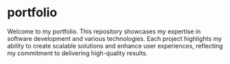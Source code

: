 # portfolio
Welcome to my portfolio. This repository showcases my expertise in software development and various technologies. Each project highlights my ability to create scalable solutions and enhance user experiences, reflecting my commitment to delivering high-quality results.
